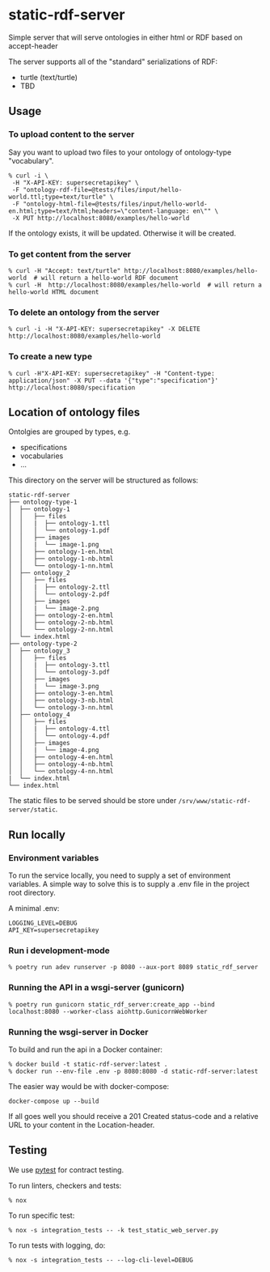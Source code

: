# static-rdf-server

Simple server that will serve ontologies in either html or RDF based on accept-header

The server supports all of the "standard" serializations of RDF:

- turtle (text/turtle)
- TBD

## Usage

### To upload content to the server

Say you want to upload two files to your ontology of ontology-type "vocabulary".

```shell
% curl -i \ 
 -H "X-API-KEY: supersecretapikey" \
 -F "ontology-rdf-file=@tests/files/input/hello-world.ttl;type=text/turtle" \
 -F "ontology-html-file=@tests/files/input/hello-world-en.html;type=text/html;headers=\"content-language: en\"" \
 -X PUT http://localhost:8080/examples/hello-world
```

If the ontology exists, it will be updated. Otherwise it will be created.

### To get content from the server

```shell
% curl -H "Accept: text/turtle" http://localhost:8080/examples/hello-world  # will return a hello-world RDF document
% curl -H  http://localhost:8080/examples/hello-world  # will return a hello-world HTML document
```

### To delete an ontology from the server

```shell
% curl -i -H "X-API-KEY: supersecretapikey" -X DELETE http://localhost:8080/examples/hello-world
```

### To create a new type

```Shell
% curl -H"X-API-KEY: supersecretapikey" -H "Content-type: application/json" -X PUT --data '{"type":"specification"}' http://localhost:8080/specification
```

## Location of ontology files

Ontolgies are grouped by types, e.g.

- specifications
- vocabularies
- ...

This directory on the server will be structured as follows:

```Shell
static-rdf-server
├── ontology-type-1
│  ├── ontology-1
│  │   ├── files
│  │   |  ├── ontology-1.ttl
│  │   │  └── ontology-1.pdf
│  │   ├── images
│  │   |  └── image-1.png
│  │   ├── ontology-1-en.html 
│  │   ├── ontology-1-nb.html 
│  │   └── ontology-1-nn.html
│  ├── ontology_2
│  │   ├── files
│  │   |  ├── ontology-2.ttl
│  │   │  └── ontology-2.pdf
│  │   ├── images
│  │   |  └── image-2.png
│  │   ├── ontology-2-en.html 
│  │   ├── ontology-2-nb.html 
│  │   └── ontology-2-nn.html
│  └── index.html
├── ontology-type-2
│  ├── ontology_3
│  │   ├── files
│  │   |  ├── ontology-3.ttl
│  │   │  └── ontology-3.pdf
│  │   ├── images
│  │   |  └── image-3.png
│  │   ├── ontology-3-en.html 
│  │   ├── ontology-3-nb.html 
│  │   └── ontology-3-nn.html
│  ├── ontology_4
│  │   ├── files
│  │   |  ├── ontology-4.ttl
│  │   │  └── ontology-4.pdf
│  │   ├── images
│  │   |  └── image-4.png
│  │   ├── ontology-4-en.html 
│  │   ├── ontology-4-nb.html
│  │   └── ontology-4-nn.html
|  └── index.html
└── index.html
```

The static files to be served should be store under `/srv/www/static-rdf-server/static`.

## Run locally

### Environment variables

To run the service locally, you need to supply a set of environment variables. A simple way to solve this is to supply a .env file in the project root directory.

A minimal .env:

```shell
LOGGING_LEVEL=DEBUG
API_KEY=supersecretapikey
```

### Run i development-mode

```shell
% poetry run adev runserver -p 8080 --aux-port 8089 static_rdf_server
```

### Running the API in a wsgi-server (gunicorn)

```shell
% poetry run gunicorn static_rdf_server:create_app --bind localhost:8080 --worker-class aiohttp.GunicornWebWorker
```

### Running the wsgi-server in Docker

To build and run the api in a Docker container:

```shell
% docker build -t static-rdf-server:latest .
% docker run --env-file .env -p 8080:8080 -d static-rdf-server:latest
```

The easier way would be with docker-compose:

```shell
docker-compose up --build
```

If all goes well you should receive a 201 Created status-code and a relative URL to your content in the Location-header.

## Testing

We use [pytest](https://docs.pytest.org/en/latest/) for contract testing.

To run linters, checkers and tests:

```shell
% nox
```

To run specific test:

```shell
% nox -s integration_tests -- -k test_static_web_server.py
```

To run tests with logging, do:

```shell
% nox -s integration_tests -- --log-cli-level=DEBUG
```
